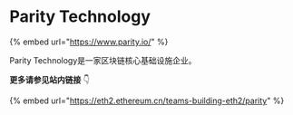 # Parity Technology

{% embed url="https://www.parity.io/" %}

Parity Technology是一家区块链核心基础设施企业。

**更多请参见站内链接** 👇 

{% embed url="https://eth2.ethereum.cn/teams-building-eth2/parity" %}



